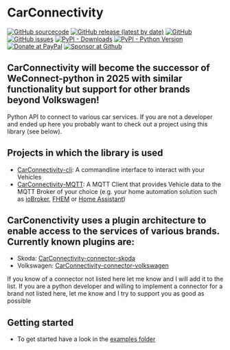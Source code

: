 

# CarConnectivity
[![GitHub sourcecode](https://img.shields.io/badge/Source-GitHub-green)](https://github.com/tillsteinbach/CarConnectivity/)
[![GitHub release (latest by date)](https://img.shields.io/github/v/release/tillsteinbach/CarConnectivity)](https://github.com/tillsteinbach/CarConnectivity/releases/latest)
[![GitHub](https://img.shields.io/github/license/tillsteinbach/CarConnectivity)](https://github.com/tillsteinbach/CarConnectivity/blob/master/LICENSE)
[![GitHub issues](https://img.shields.io/github/issues/tillsteinbach/CarConnectivity)](https://github.com/tillsteinbach/CarConnectivity/issues)
[![PyPI - Downloads](https://img.shields.io/pypi/dm/carconnectivity?label=PyPI%20Downloads)](https://pypi.org/project/carconnectivity/)
[![PyPI - Python Version](https://img.shields.io/pypi/pyversions/carconnectivity)](https://pypi.org/project/carconnectivity/)
[![Donate at PayPal](https://img.shields.io/badge/Donate-PayPal-2997d8)](https://www.paypal.com/donate?hosted_button_id=2BVFF5GJ9SXAJ)
[![Sponsor at Github](https://img.shields.io/badge/Sponsor-GitHub-28a745)](https://github.com/sponsors/tillsteinbach)

## CarConnectivity will become the successor of WeConnect-python in 2025 with similar functionality but support for other brands beyond Volkswagen!

Python API to connect to various car services. If you are not a developer and ended up here you probably want to check out a project using this library (see below).

## Projects in which the library is used
- [CarConnectivity-cli](https://github.com/tillsteinbach/CarConnectivity-cli): A commandline interface to interact with your Vehicles
- [CarConnectivity-MQTT](https://github.com/tillsteinbach/CarConnectivity-mqtt): A MQTT Client that provides Vehicle data to the MQTT Broker of your choice (e.g. your home automation solution such as [ioBroker](https://www.iobroker.net), [FHEM](https://fhem.de) or [Home Assistant](https://www.home-assistant.io))

## CarConenctivity uses a plugin architecture to enable access to the services of various brands. Currently known plugins are:
- Skoda: [CarConnectivity-connector-skoda](https://github.com/tillsteinbach/CarConnectivity-connector-skoda)
- Volkswagen: [CarConnectivity-connector-volkswagen](https://github.com/tillsteinbach/CarConnectivity-connector-volkswagen)

If you know of a connector not listed here let me know and I will add it to the list.
If you are a python developer and willing to implement a connector for a brand not listed here, let me know and I try to support you as good as possible

## Getting started
- To get started have a look in the [examples folder](https://github.com/tillsteinbach/CarConnectivity/tree/main/examples)